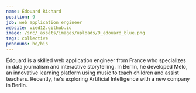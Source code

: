 ```yaml
---
name: Édouard Richard
position: 9
job: web application engineer
website: vied12.github.io
image: /src/_assets/images/uploads/9_edouard_blue.png
tags: collective
pronouns: he/his
---
```


Édouard is a skilled web application engineer from France who specializes in data journalism and interactive storytelling. In Berlin, he developed Mélo, an innovative learning platform using music to teach children and assist teachers. Recently, he's exploring Artificial Intelligence with a new company in Berlin.
